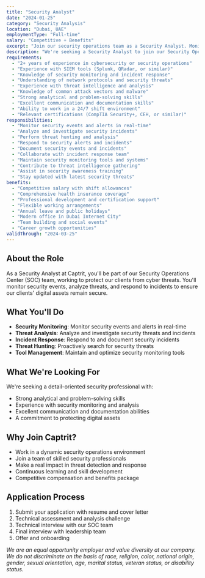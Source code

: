 ```yaml
---
title: "Security Analyst"
date: "2024-01-25"
category: "Security Analysis"
location: "Dubai, UAE"
employmentType: "Full-time"
salary: "Competitive + Benefits"
excerpt: "Join our security operations team as a Security Analyst. Monitor threats, analyze security events, and help protect our clients from cyber attacks."
description: "We're seeking a Security Analyst to join our Security Operations Center (SOC). You'll be responsible for monitoring security events, analyzing threats, and responding to security incidents to protect our clients' digital assets."
requirements:
  - "2+ years of experience in cybersecurity or security operations"
  - "Experience with SIEM tools (Splunk, QRadar, or similar)"
  - "Knowledge of security monitoring and incident response"
  - "Understanding of network protocols and security threats"
  - "Experience with threat intelligence and analysis"
  - "Knowledge of common attack vectors and malware"
  - "Strong analytical and problem-solving skills"
  - "Excellent communication and documentation skills"
  - "Ability to work in a 24/7 shift environment"
  - "Relevant certifications (CompTIA Security+, CEH, or similar)"
responsibilities:
  - "Monitor security events and alerts in real-time"
  - "Analyze and investigate security incidents"
  - "Perform threat hunting and analysis"
  - "Respond to security alerts and incidents"
  - "Document security events and incidents"
  - "Collaborate with incident response team"
  - "Maintain security monitoring tools and systems"
  - "Contribute to threat intelligence gathering"
  - "Assist in security awareness training"
  - "Stay updated with latest security threats"
benefits:
  - "Competitive salary with shift allowances"
  - "Comprehensive health insurance coverage"
  - "Professional development and certification support"
  - "Flexible working arrangements"
  - "Annual leave and public holidays"
  - "Modern office in Dubai Internet City"
  - "Team building and social events"
  - "Career growth opportunities"
validThrough: "2024-03-25"
---
```


## About the Role

As a Security Analyst at Captrit, you'll be part of our Security Operations Center (SOC) team, working to protect our clients from cyber threats. You'll monitor security events, analyze threats, and respond to incidents to ensure our clients' digital assets remain secure.

## What You'll Do

- **Security Monitoring**: Monitor security events and alerts in real-time
- **Threat Analysis**: Analyze and investigate security threats and incidents
- **Incident Response**: Respond to and document security incidents
- **Threat Hunting**: Proactively search for security threats
- **Tool Management**: Maintain and optimize security monitoring tools

## What We're Looking For

We're seeking a detail-oriented security professional with:
- Strong analytical and problem-solving skills
- Experience with security monitoring and analysis
- Excellent communication and documentation abilities
- A commitment to protecting digital assets

## Why Join Captrit?

- Work in a dynamic security operations environment
- Join a team of skilled security professionals
- Make a real impact in threat detection and response
- Continuous learning and skill development
- Competitive compensation and benefits package

## Application Process

1. Submit your application with resume and cover letter
2. Technical assessment and analysis challenge
3. Technical interview with our SOC team
4. Final interview with leadership team
5. Offer and onboarding

*We are an equal opportunity employer and value diversity at our company. We do not discriminate on the basis of race, religion, color, national origin, gender, sexual orientation, age, marital status, veteran status, or disability status.* 